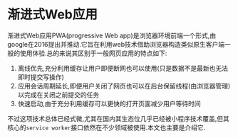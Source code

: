 # 渐进式Web应用

渐进式Web应用PWA(progressive Web app)是浏览器环境前端一个形式,由google在2016提出并推动.它旨在利用web技术借助浏览器构造类似原生客户端一般的使用体验.总的来说其区别于一般网页应用的特点如下:

1. 离线优先,充分利用缓存让用户即便断网也可以使用(只是数据不是最新也无法即时提交写操作)
2. 应用会话周期延长,即便用户关闭了网页也可以在后台保留线程(由浏览器管理)以完成在关闭之前提交的任务
3. 快速启动,由于充分利用缓存可以更快的打开页面减少用户等待时间

不过这项技术总体已经式微,尤其在国内其生态位几乎已经被小程序技术覆盖,但其核心的`service worker`接口依然在不少领域被使用.本文也主要是介绍它.